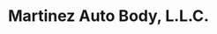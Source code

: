 ---
title: "Martinez Auto Body, L.L.C."
url: /hammond/martinez-auto-body-l-l-c/
shop: car repair
---